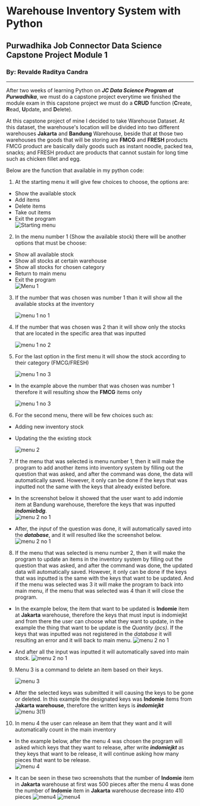 # Warehouse Inventory System with Python
## Purwadhika Job Connector Data Science Capstone Project Module 1
### By: Revalde Raditya Candra
<hr>

After two weeks of learning Python on ***JC Data Science Program at Purwadhika***, we must do a capstone project everytime we finished the module exam in this capstone project we must do a **CRUD** function (**C**reate, **R**ead, **U**pdate, and **D**elete).

At this capstone project of mine I decided to take Warehouse Dataset. At this dataset, the warehouse's location will be divided into two different warehouses **Jakarta** and **Bandung** Warehouse, beside that at those two warehouses the goods that will be storing are **FMCG** and **FRESH** products FMCG product are basically daily goods such as instant noodle, packed tea, snacks; and FRESH product are products that cannot sustain for long time such as chicken fillet and egg.

Below are the function that available in my python code:

1. At the starting menu it will give few choices to choose, the options are:
  - Show the available stock
  - Add items
  - Delete items
  - Take out items
  - Exit the program<br>
  ![Starting menu](Screenshot/ss1.jpg)
 
2. In the menu number 1 (Show the available stock) there will be another options that must be choose:
  - Show all available stock
  - Show all stocks at certain warehouse
  - Show all stocks for chosen category
  - Return to main menu
  - Exit the program<br>
    ![Menu 1](Screenshot/ss2.jpg)
 
3. If the number that was chosen was number 1 than it will show all the available stocks at the inventory
 
   ![menu 1 no 1](Screenshot/ss3.jpg)
 
4. If the number that was chosen was 2 than it will show only the stocks that are located in the specific area that was inputted

   ![menu 1 no 2](Screenshot/ss4.jpg)

5. For the last option in the first menu it will show the stock according to their category (FMCG/FRESH)

   ![menu 1 no 3](Screenshot/ss5.jpg)
  - In the example above the number that was chosen was number 1 therefore it will resulting show the **FMCG** items only

    ![menu 1 no 3](Screenshot/ss5(1).jpg)

6. For the second menu, there will be few choices such as:
  - Adding new inventory stock
  - Updating the the existing stock
  
    ![menu 2](Screenshot/ss6.jpg)
 
7. If the menu that was selected is menu number 1, then it will make the program to add another items into inventory system by filling out the question that was asked, and after the command was done, the data will automatically saved. However, it only can be done if the keys that was inputted not the same with the keys that already existed before.
  - In the screenshot below it showed that the user want to add indomie item at Bandung warehouse, therefore the keys that was inputted ***indomiebdg***.<br>
     ![menu 2 no 1](Screenshot/ss7.jpg)

  - After, the *input* of the question was done, it will automatically saved into the ***database***, and it will resulted like the screenshot below.
     ![menu 2 no 1](Screenshot/ss7(1).jpg)

8. If the menu that was selected is menu number 2, then it will make the program to update an items in the inventory system by filling out the question that was asked, and after the command was done, the updated data will automatically saved. However, it only can be done if the keys that was inputted is the same with the keys that want to be updated. And if the menu was selected was 3 it will make the program to back into main menu, if the menu that was selected was 4 than it will close the program.
  - In the example below, the item that want to be updated is **Indomie** item at **Jakarta** warehouse, therefore the keys that must input is indomiejkt and from there the user can choose what they want to update, in the example the thing that want to be update is the *Quantity (pcs)*. If the keys that was inputted was not registered in the *database* it will resulting an error and it will back to main menu.
    ![menu 2 no 1](Screenshot/ss8.jpg)

  - And after all the input was inputted it will automatically saved into main stock.
    ![menu 2 no 1](Screenshot/ss8(1).jpg)

9. Menu 3 is a command to delete an item based on their keys.

   ![menu 3](Screenshot/ss9.jpg)
  - After the selected keys was submitted it will causing the keys to be gone or deleted. In this example the designated keys was **Indomie** items from **Jakarta warehouse**, therefore the written keys is ***indomiejkt***
   ![menu 3(1)](Screenshot/ss9(1).jpg)

10. In menu 4 the user can release an item that they want and it will automatically count in the main inventory
  - In the example below, after the menu 4 was chosen the program will asked which keys that they want to release, after write ***indomiejkt*** as they keys that want to be release, it will continue asking how many pieces that want to be release.<br>
    ![menu 4](Screenshot/ss10.jpg)
    
  - It can be seen in these two screenshots that the number of **Indomie** item in **Jakarta** warehouse at first was 500 pieces after the menu 4 was done the number of **Indomie** item in **Jakarta** warehouse decrease into 410 pieces
     ![menu4](Screenshot/ss3.jpg)
     ![menu4](Screenshot/ss10(2).jpg)
